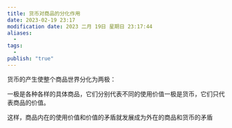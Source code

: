 ```yaml
---
title: 货币对商品的分化作用
date: 2023-02-19 23:17
modification date: 2023 二月 19日 星期日 23:17:44
aliases:
  - 
tags:
  - 
publish: "true"
---
```


货币的产生使整个商品世界分化为两极：

一极是各种各样的具体商品，它们分别代表不同的使用价值一极是货币，它们只代表商品的价值。

这样，商品内在的使用价值和价值的矛盾就发展成为外在的商品和货币的矛盾